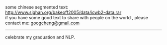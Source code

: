 some chinese segmented text:  
http://www.sighan.org/bakeoff2005/data/icwb2-data.rar  
if you have some good text to share with people on the world , please contact me: googcheng@gmail.com

--------------
celebrate my graduation and NLP.
